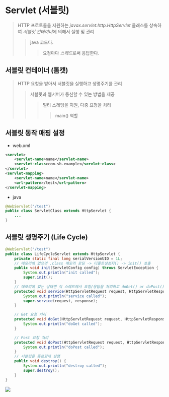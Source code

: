 # Servlet (서블릿)

> HTTP 프로토콜을 지원하는 _javax.servlet.http.HttpServlet_ 클래스를 상속하여 *서블릿 컨테이너*에 의해서 실행 및 관리
>
> > java 코드다.
> >
> > > 요청마다 *스레드*로써 응답한다.

## 서블릿 컨테이너 (톰캣)

> HTTP 요청을 받아서 서블릿을 실행하고 생명주기를 관리
>
> > 서블릿과 웹서버가 통신할 수 있는 방법을 제공
> >
> > > 멀티 스레딩을 지원, 다중 요청을 처리
> > >
> > > > main() 역할

## 서블릿 동작 매핑 설정

- web.xml

```xml
<servlet>
    <servlet-name>name</servlet-name>
    <servlet-class>com.sb.example</servlet-class>
</servlet>
<servlet-mapping>
    <servlet-name>name</servlet-name>
    <url-pattern>/test</url-pattern>
</servlet-mapping>
```

- java

```java
@WebServlet("/test")
public class ServletClass extends HttpServlet {
    ...
}
```

## 서블릿 생명주기 (Life Cycle)

```java
@WebServlet("/test")
public class LifeCycleServlet extends HttpServlet {
    private static final long serialVersionUID = 1L;
    // 메모리에 없으면 .class 메모리 로딩 -> 디폴트생성자() -> init() 호출
    public void init(ServletConfig config) throws ServletException {
        System.out.println("init called");
        super.init();
    }
    // 메모리에 있는 상태면 각 스레드에서 요청/응답을 처리하고 doGet() or doPost()로 분기된다.
    protected void service(HttpServletRequest request, HttpServletResponse response) throws ServletException, IOException {
        System.out.println("service called");
        super.service(request, response);
    }

    // Get 요청 처리
    protected void doGet(HttpServletRequest request, HttpServletResponse response) throws ServletException, IOException {
        System.out.println("doGet called");
    }

    // Post 요청 처리
    protected void doPost(HttpServletRequest request, HttpServletResponse response) throws ServletException, IOException {
        System.out.println("doPost called");
    }
    // 서블릿을 종료할때 실행
    public void destroy() {
        System.out.println("destroy called");
        super.destroy();
    }
}
```

![](/img/servlet.png)
